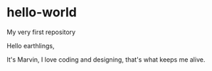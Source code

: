 # hello-world
My very first repository

Hello earthlings,

It's Marvin, I love coding and designing, that's what keeps me alive.
